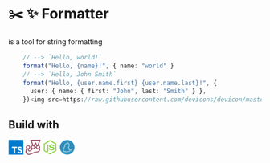# ✂️ ✨ Formatter

is a tool for string formatting

```ts
    // --> `Hello, world!`
    format("Hello, {name}!", { name: "world" }
    // --> `Hello, John Smith`
    format("Hello, {user.name.first} {user.name.last}!", {
      user: { name: { first: "John", last: "Smith" } },
    })<img src=https://raw.githubusercontent.com/devicons/devicon/master/icons/html5/html5-original.svg alt="html5" width="30" height="30"/>
```

## Build with 

<div>
    <img src=https://raw.githubusercontent.com/devicons/devicon/master/icons/typescript/typescript-plain.svg alt="Typescript" width="30" height="30"/>
    <img src=https://raw.githubusercontent.com/devicons/devicon/master/icons/jest/jest-plain.svg alt="Jest" width="30" height="30"/>
    <img src=https://raw.githubusercontent.com/devicons/devicon/master/icons/nodejs/nodejs-plain.svg alt="Node.js" width="30" height="30"/>
    <img src=https://raw.githubusercontent.com/devicons/devicon/master/icons/yarn/yarn-original.svg alt="Yarn" width="30" height="30"/>
</div>
